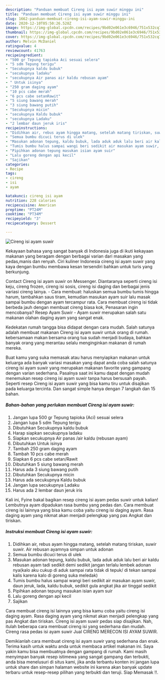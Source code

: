 ```yaml
---
description: "Panduan membuat Cireng isi ayam suwir minggu ini"
title: "Panduan membuat Cireng isi ayam suwir minggu ini"
slug: 1662-panduan-membuat-cireng-isi-ayam-suwir-minggu-ini
date: 2020-12-10T05:50:26.528Z
image: https://img-global.cpcdn.com/recipes/9bd02e061e3c6946/751x532cq70/cireng-isi-ayam-suwir-foto-resep-utama.jpg
thumbnail: https://img-global.cpcdn.com/recipes/9bd02e061e3c6946/751x532cq70/cireng-isi-ayam-suwir-foto-resep-utama.jpg
cover: https://img-global.cpcdn.com/recipes/9bd02e061e3c6946/751x532cq70/cireng-isi-ayam-suwir-foto-resep-utama.jpg
author: Melvin McDaniel
ratingvalue: 4
reviewcount: 41763
recipeingredient:
- "500 gr Tepung tapioka Aci sesuai selera"
- "5 sdm Tepung terigu"
- "Secukupnya kaldu bubuk"
- "secukupnya ladaku"
- "secukupnya Air panas air kaldu rebusan ayam"
- " Untuk isinya"
- "250 gram daging ayam"
- "10 pcs cabe merah"
- "6 pcs cabe setanRawit"
- "5 siung bawang merah"
- "3 siung bawang putih"
- "Secukupnya micin"
- "secukupnya Kaldu bubuk"
- "secukupnya Ladaku"
- "2 lembar daun jeruk iris"
recipeinstructions:
- "Didihkan air, rebus ayam hingga matang, setelah matang tiriskan, suwir suwir. Air rebusan ayamnya simpan untuk adonan"
- "Semua bumbu dicuci terus di ulek"
- "Masukan adonan tepung, kaldu bubuk, lada aduk aduk lalu beri air kaldu rebusan ayam tadi sedikit demi sedikit jangan terlalu lembek adonan nya(kalo aku cukup di aduk sampai rata tidak di tepuk/ di tekan sampai kalis karena kalo di goreng suka meledak)"
- "Tumis bumbu halus sampai wangi beri sedikit air masukan ayam suwir, daun jeruk, lada, kaldu bubuk, sedikit gula angkat jika air tinggal sedikit"
- "Pipihkan adonan tepung masukan isian ayam suir"
- "Lalu goreng dengan api kecil"
- "Sajikan"
categories:
- Recipe
tags:
- cireng
- isi
- ayam

katakunci: cireng isi ayam 
nutrition: 228 calories
recipecuisine: American
preptime: "PT24M"
cooktime: "PT34M"
recipeyield: "3"
recipecategory: Dessert

---
```



![Cireng isi ayam suwir](https://img-global.cpcdn.com/recipes/9bd02e061e3c6946/751x532cq70/cireng-isi-ayam-suwir-foto-resep-utama.jpg)

Kekayaan bahasa yang sangat banyak di Indonesia juga di ikuti kekayaan makanan yang beragam dengan berbagai varian dari masakan yang pedas,manis dan renyah. Ciri kuliner Indonesia cireng isi ayam suwir yang kaya dengan bumbu membawa kesan tersendiri bahkan untuk turis yang berkunjung.


Contact Cireng isi ayam suwir on Messenger. Diantaranya seperti cireng isi keju, cireng frozen, cireng isi sosis, cireng isi daging dan berbagai jenis variasi cireng lainya. - Cara membuat: haluskan semua bumbu tumis hingga harum, tambahkan saus tiram, kemudian masukan ayam suir lalu masak sampai bumbu dengan ayam tercampur rata. Cara membuat cireng isi tidak berbeda jauh dengan membuat cireng biasa kok, Penasaran ingin mencobanya? Resep Ayam Suwir - Ayam suwir merupakan salah satu makanan olahan daging ayam yang sangat enak.

Kedekatan rumah tangga bisa didapat dengan cara mudah. Salah satunya adalah membuat makanan Cireng isi ayam suwir untuk orang di rumah. kebersamaan makan bersama orang tua sudah menjadi budaya, bahkan banyak orang yang merantau selalu menginginkan makanan di rumah mereka.

Buat kamu yang suka memasak atau harus menyiapkan makanan untuk keluarga ada banyak variasi masakan yang dapat anda coba salah satunya cireng isi ayam suwir yang merupakan makanan favorite yang gampang dengan varian sederhana. Pasalnya saat ini kamu dapat dengan mudah menemukan resep cireng isi ayam suwir tanpa harus bersusah payah.
Seperti resep Cireng isi ayam suwir yang bisa kamu tiru untuk disajikan pada keluarga tercinta. Dan sangat simple hanya dengan 7 langkah dan 15 bahan.


<!--inarticleads1-->

##### Bahan-bahan yang perlukan membuat Cireng isi ayam suwir:

1. Jangan lupa 500 gr Tepung tapioka (Aci) sesuai selera
1. Jangan lupa 5 sdm Tepung terigu
1. Dibutuhkan Secukupnya kaldu bubuk
1. Harap siapkan secukupnya ladaku
1. Siapkan secukupnya Air panas /air kaldu (rebusan ayam)
1. Dibutuhkan  Untuk isinya
1. Tambah 250 gram daging ayam
1. Tambah 10 pcs cabe merah
1. Siapkan 6 pcs cabe setan/Rawit
1. Dibutuhkan 5 siung bawang merah
1. Harus ada 3 siung bawang putih
1. Dibutuhkan Secukupnya micin
1. Harus ada secukupnya Kaldu bubuk
1. Jangan lupa secukupnya Ladaku
1. Harus ada 2 lembar daun jeruk iris


Kali ini, Fyine bakal bagikan resep cireng isi ayam pedas suwir untuk kalian! Lembutnya ayam dipadukan rasa bumbu yang pedas dan. Cara membuat cireng isi lainnya yang bisa kamu coba yaitu cireng isi daging ayam. Rasa daging ayam yang nikmat akan menjadi pelengkap yang pas Angkat dan tiriskan. 

<!--inarticleads2-->

##### Instruksi membuat  Cireng isi ayam suwir:

1. Didihkan air, rebus ayam hingga matang, setelah matang tiriskan, suwir suwir. Air rebusan ayamnya simpan untuk adonan
1. Semua bumbu dicuci terus di ulek
1. Masukan adonan tepung, kaldu bubuk, lada aduk aduk lalu beri air kaldu rebusan ayam tadi sedikit demi sedikit jangan terlalu lembek adonan nya(kalo aku cukup di aduk sampai rata tidak di tepuk/ di tekan sampai kalis karena kalo di goreng suka meledak)
1. Tumis bumbu halus sampai wangi beri sedikit air masukan ayam suwir, daun jeruk, lada, kaldu bubuk, sedikit gula angkat jika air tinggal sedikit
1. Pipihkan adonan tepung masukan isian ayam suir
1. Lalu goreng dengan api kecil
1. Sajikan


Cara membuat cireng isi lainnya yang bisa kamu coba yaitu cireng isi daging ayam. Rasa daging ayam yang nikmat akan menjadi pelengkap yang pas Angkat dan tiriskan. Cireng isi ayam suwir pedas siap disajikan. Nah, itulah beberapa cara membuat cireng isi yang sederhana dan mudah. Cireng rasa pedas isi ayam suwir Jual CIRENG MERECON ISI AYAM SUWIR. 

Demikianlah cara membuat cireng isi ayam suwir yang sederhana dan enak. Terima kasih untuk waktu anda untuk membaca artikel makanan ini. Saya yakin kamu bisa membuatnya dengan gampang di rumah. Kami masih menyimpan banyak resep istimewa yang sangat gampang dan terbukti, anda bisa menelusuri di situs kami, jika anda terbantu konten ini jangan lupa untuk share dan simpan halaman website ini karena akan banyak update terbaru untuk resep-resep pilihan yang terbukti dan teruji. Siap Memasak !!. 
